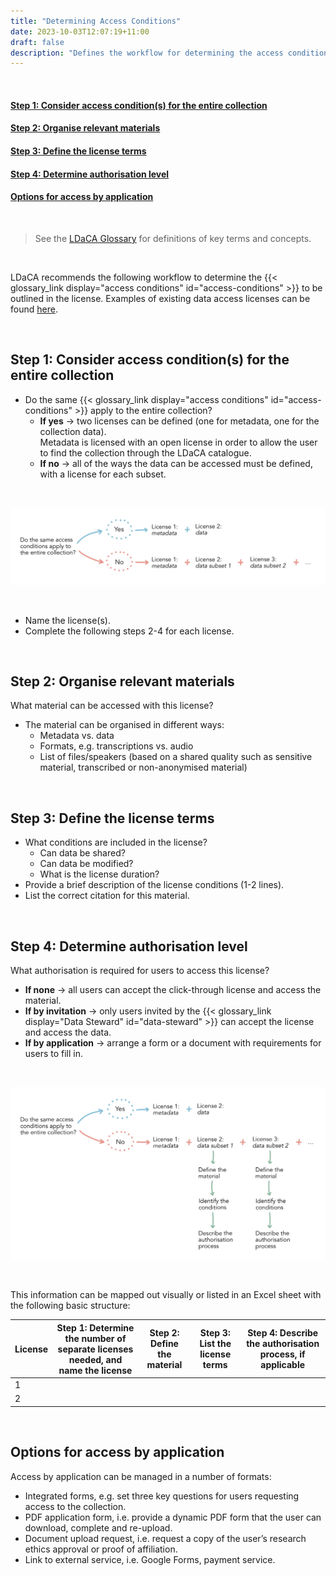 ```yaml
---
title: "Determining Access Conditions"
date: 2023-10-03T12:07:19+11:00
draft: false
description: "Defines the workflow for determining the access conditions for a data collection, to be outlined in the license."
---
```


<br>

#### [Step 1: Consider access condition(s) for the entire collection](#step-1-consider-access-conditions-for-the-entire-collection)
#### [Step 2: Organise relevant materials](#step-2-organise-relevant-materials)
#### [Step 3: Define the license terms](#step-3-define-the-license-terms)
#### [Step 4: Determine authorisation level](#step-4-determine-authorisation-level)
#### [Options for access by application](#options-for-access-by-application)

<br>

> See the [LDaCA Glossary](https://docs.ldaca.edu.au/other-resources/glossary/) for definitions of key terms and concepts.

<br>

LDaCA recommends the following workflow to determine the {{< glossary_link display="access conditions" id="access-conditions" >}} to be outlined in the license. Examples of existing data access licenses can be found [here](/licenses/).

<br>

## Step 1: Consider access condition(s) for the entire collection

- Do the same {{< glossary_link display="access conditions" id="access-conditions" >}} apply to the entire collection?
  - __If yes__ → two licenses can be defined (one for metadata, one for the collection data).<br>
  Metadata is licensed with an open license in order to allow the user to find the collection through the LDaCA catalogue.
  - __If no__ → all of the ways the data can be accessed must be defined, with a license for each subset.

<br>

![Access Conditions Flowchart 1](/determining-access-conditions/AccessConditions_Flow1.jpg)

<br>

- Name the license(s).
- Complete the following steps 2-4 for each license.

<br>

## Step 2: Organise relevant materials

What material can be accessed with this license?
- The material can be organised in different ways:
  - Metadata vs. data
  - Formats, e.g. transcriptions vs. audio
  - List of files/speakers (based on a shared quality such as sensitive material, transcribed or non-anonymised material)

<br>

## Step 3: Define the license terms

- What conditions are included in the license?
  - Can data be shared?
  - Can data be modified?
  - What is the license duration?
- Provide a brief description of the license conditions (1-2 lines).
- List the correct citation for this material.

<br>

## Step 4: Determine authorisation level

What authorisation is required for users to access this license?
- __If none__ → all users can accept the click-through license and access the material.
- __If by invitation__ → only users invited by the {{< glossary_link display="Data Steward" id="data-steward" >}} can accept the license and access the data.
- __If by application__ → arrange a form or a document with requirements for users to fill in.

<br>

![Access Conditions Flowchart 2](/determining-access-conditions/AccessConditions_Flow2.jpg)

<br>

This information can be mapped out visually or listed in an Excel sheet with the following basic structure:

License | Step 1: Determine the number of separate licenses needed, and name the license | Step 2: Define the material | Step 3: List the license terms | Step 4: Describe the authorisation process, if applicable |
--- | --- | --- | --- | ---
1 | | | |
2 | | | |

<br>

## Options for access by application

Access by application can be managed in a number of formats:
- Integrated forms, e.g. set three key questions for users requesting access to the collection.
- PDF application form, i.e. provide a dynamic PDF form that the user can download, complete and re-upload.
- Document upload request, i.e. request a copy of the user’s research ethics approval or proof of affiliation.
- Link to external service, i.e. Google Forms, payment service.

<br>